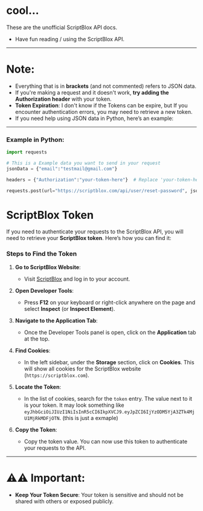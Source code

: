 # cool...

These are the unofficial ScriptBlox API docs.  
- Have fun reading / using the ScriptBlox API.

---

# **Note:**

- Everything that is in **brackets** (and not commented) refers to JSON data.
- If you're making a request and it doesn't work, **try adding the Authorization header** with your token.
- **Token Expiration**: I don't know if the Tokens can be expire, but If you encounter authentication errors, you may need to retrieve a new token.
- If you need help using JSON data in Python, here’s an example:

---

### **Example in Python:**

```python
import requests

# This is a Example data you want to send in your request
jsonData = {"email":"testmail@gmail.com"}

headers = {"Authorization":"your-token-here"}  # Replace 'your-token-here' with your token

requests.post(url="https://scriptblox.com/api/user/reset-password", json=jsonData, headers=headers)
```

# **ScriptBlox Token**

If you need to authenticate your requests to the ScriptBlox API, you will need to retrieve your **ScriptBlox token**. Here’s how you can find it:

### **Steps to Find the Token**

1. **Go to ScriptBlox Website**:
   - Visit [ScriptBlox](https://scriptblox.com) and log in to your account.

2. **Open Developer Tools**:
   - Press **F12** on your keyboard or right-click anywhere on the page and select **Inspect** (or **Inspect Element**).

3. **Navigate to the Application Tab**:
   - Once the Developer Tools panel is open, click on the **Application** tab at the top.

4. **Find Cookies**:
   - In the left sidebar, under the **Storage** section, click on **Cookies**. This will show all cookies for the ScriptBlox website (`https://scriptblox.com`).

5. **Locate the Token**:
   - In the list of cookies, search for the `token` entry. The value next to it is your token. It may look something like `eyJhbGciOiJIUzI1NiIsInR5cCI6IkpXVCJ9.eyJpZCI6IjYzODM5YjA3ZTk4MjU1MjRkMDFjOTN`. (this is just a exmaple)

6. **Copy the Token**:
   - Copy the token value. You can now use this token to authenticate your requests to the API.

---

# ⚠️⚠️ **Important**:

- **Keep Your Token Secure**: Your token is sensitive and should not be shared with others or exposed publicly.
